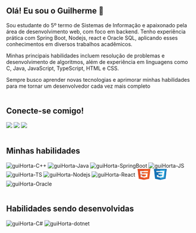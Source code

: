 ## Olá! Eu sou o Guilherme 👋

Sou estudante do 5º termo de Sistemas de Informação e apaixonado pela área de desenvolvimento web, com foco em backend. Tenho experiência prática com Spring Boot, Nodejs, react e Oracle SQL, aplicando esses conhecimentos em diversos trabalhos acadêmicos.

Minhas principais habilidades incluem resolução de problemas e desenvolvimento de algoritmos, além de experiência em linguagens como C, Java, JavaScript, TypeScript, HTML e CSS.

Sempre busco aprender novas tecnologias e aprimorar minhas habilidades para me tornar um desenvolvedor cada vez mais completo
<br> <br>
## Conecte-se comigo!
<div> 
  <a href="https://www.linkedin.com/in/guilherme-horta-1a6946269/" target="_blank"><img src="https://img.shields.io/badge/LinkedIn-0077B5?style=for-the-badge&logo=linkedin&logoColor=white" target="_blank"></a> 
  <a href = "mailto:ghorta800@gmail.com"><img src="https://img.shields.io/badge/Gmail-D14836?style=for-the-badge&logo=gmail&logoColor=white" target="_blank"></a>
  <a href="https://www.instagram.com/gui_horta22/" target="_blank"><img src="https://img.shields.io/badge/-Instagram-%23E4405F?style=for-the-badge&logo=instagram&logoColor=white" target="_blank"></a>
</div> <br>
  
  ## Minhas habilidades

<div style="display: inline_block">
  <img align="center" alt="guiHorta-C++" height="30" width="40" src="https://cdn.jsdelivr.net/gh/devicons/devicon@latest/icons/cplusplus/cplusplus-original.svg">
  <img align="center" alt="guiHorta-Java" height="30" width="40" src="https://cdn.jsdelivr.net/gh/devicons/devicon@latest/icons/java/java-original.svg">
  <img align="center" alt="guiHorta-SpringBoot" height="30" width="40" src="https://cdn.jsdelivr.net/gh/devicons/devicon@latest/icons/spring/spring-original.svg">
  <img align="center" alt="guiHorta-JS" height="30" width="40" src="https://cdn.jsdelivr.net/gh/devicons/devicon@latest/icons/javascript/javascript-original.svg"> 
  <img align="center" alt="guiHorta-TS" height="30" width="40" src="https://cdn.jsdelivr.net/gh/devicons/devicon@latest/icons/typescript/typescript-plain.svg" />
  <img align="center" alt="guiHorta-Nodejs" height="30" width="40" src="https://cdn.jsdelivr.net/gh/devicons/devicon@latest/icons/nodejs/nodejs-original-wordmark.svg">
  <img align="center" alt="guiHorta-React" height="30" width="40" src= "https://cdn.jsdelivr.net/gh/devicons/devicon@latest/icons/react/react-original.svg">
  <img align="center" alt="guiHorta-HTML" height="30" width="40" src="https://raw.githubusercontent.com/devicons/devicon/master/icons/html5/html5-original.svg">
  <img align="center" alt="guiHorta-CSS" height="30" width="40" src="https://raw.githubusercontent.com/devicons/devicon/master/icons/css3/css3-original.svg">
  <img align="center" alt="guiHorta-Oracle" height="30" width="40" src="https://cdn.jsdelivr.net/gh/devicons/devicon@latest/icons/oracle/oracle-original.svg">
</div> <br>

## Habilidades sendo desenvolvidas

<div style="display: inline_block">
  <img align="center" alt="guiHorta-C#" height="30" width="40" src="https://cdn.jsdelivr.net/gh/devicons/devicon@latest/icons/csharp/csharp-original.svg">
  <img align="center" alt="guiHorta-dotnet" height="30" width="40" src="https://cdn.jsdelivr.net/gh/devicons/devicon@latest/icons/dotnetcore/dotnetcore-original.svg">
</div> <br>
